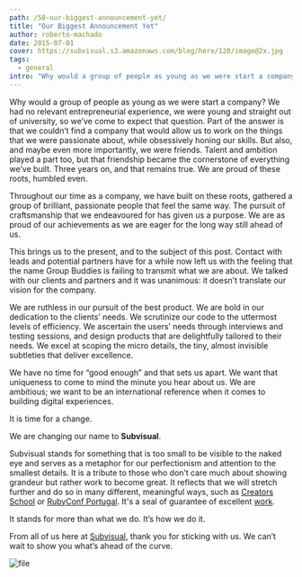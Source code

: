 ```yaml
---
path: /58-our-biggest-announcement-yet/
title: "Our Biggest Announcement Yet"
author: roberto-machado
date: 2015-07-01
cover: https://subvisual.s3.amazonaws.com/blog/hero/120/image@2x.jpg
tags:
  - general
intro: "Why would a group of people as young as we were start a company? We had no relevant entrepreneurial experience, we were young and straight out of university, so we’ve come to expect that question. Part of the answer is that we couldn’t find a company that would allow us to work on the things that we were passionate about, while obsessively honing our skills. But also, and maybe even more importantly, we were friends. Talent and ambition played a part too, but that friendship became the cornerstone of everything we’ve built. Three years on, and that remains true. We are proud of these roots, humbled even."
---
```


Why would a group of people as young as we were start a company? We had no relevant entrepreneurial experience, we were young and straight out of university, so we’ve come to expect that question. Part of the answer is that we couldn’t find a company that would allow us to work on the things that we were passionate about, while obsessively honing our skills. But also, and maybe even more importantly, we were friends. Talent and ambition played a part too, but that friendship became the cornerstone of everything we’ve built. Three years on, and that remains true. We are proud of these roots, humbled even.

Throughout our time as a company, we have built on these roots, gathered a group of brilliant, passionate people that feel the same way. The pursuit of craftsmanship that we endeavoured for has given us a purpose. We are as proud of our achievements as we are eager for the long way still ahead of us.

This brings us to the present, and to the subject of this post. Contact with leads and potential partners have for a while now left us with the feeling that the name Group Buddies is failing to transmit what we are about. We talked with our clients and partners and it was unanimous: it doesn’t translate our vision for the company.

We are ruthless in our pursuit of the best product. We are bold in our dedication to the clients’ needs. We scrutinize our code to the uttermost levels of efficiency. We ascertain the users’ needs through interviews and testing sessions, and design products that are delightfully tailored to their needs. We excel at scoping the micro details, the tiny, almost invisible subtleties that deliver excellence.

We have no time for “good enough” and that sets us apart. We want that uniqueness to come to mind the minute you hear about us. We are ambitious; we want to be an international reference when it comes to building digital experiences. 

It is time for a change.

We are changing our name to **Subvisual**.

Subvisual stands for something that is too small to be visible to the naked eye and serves as a metaphor for our perfectionism and attention to the smallest details. It is a tribute to those who don’t care much about showing grandeur but rather work to become great. It reflects that we will stretch further and do so in many different, meaningful ways, such as [Creators School](http://creatorsschool.com/) or [RubyConf Portugal](http://rubyconf.pt). It's a seal of guarantee of excellent [work](https://subvisual.co/work/).

It stands for more than what we do. It’s how we do it. 

From all of us here at [Subvisual](https://subvisual.co), thank you for sticking with us. We can’t wait to show you what’s ahead of the curve.

![file](https://subvisual.s3.amazonaws.com/blog/post_image/43/image-1435765550392.png)

